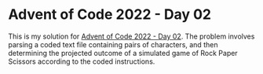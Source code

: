 # Advent of Code 2022 - Day 02
This is my solution for [Advent of Code 2022 - Day 02](https://adventofcode.com/2022/day/2). The problem involves parsing a coded text file containing pairs of characters,
and then determining the projected outcome of a simulated game of Rock Paper Scissors according to the coded instructions.
